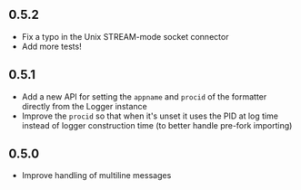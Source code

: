 0.5.2
-----
- Fix a typo in the Unix STREAM-mode socket connector
- Add more tests!

0.5.1
-----
- Add a new API for setting the `appname` and `procid` of the formatter directly from the Logger instance
- Improve the `procid` so that when it's unset it uses the PID at log time instead of logger construction time (to
  better handle pre-fork importing)

0.5.0
-----
- Improve handling of multiline messages
